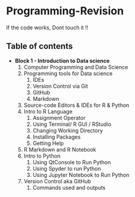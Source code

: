 # Programming-Revision
If the code works, Dont touch it !!

## Table of contents
* **Block 1 - Introduction to Data science**
  1. Computer Programming and Data Science
  2. Programming tools for Data science
     1. IDEs
     2. Version Control via Git
     3. GitHub
     4. Markdown
  1. Source-code Editors & IDEs for R & Python
  2. Intro to R Language
     1. Assignment Operator
     2. Using Terminal/ R GUI / RStudio
     3. Changing Working Directory
     4. Installing Packages
     5. Getting Help
  1. R Markdown and R Notebook
  2. Intro to Python
     1. Using QtConsole to Run Python
     2. Using Spyder to run Python
     3. Using Jupyter Notebook to Run Python
  1. Version Control aka GitHub
     1. Commands used and outputs
 
